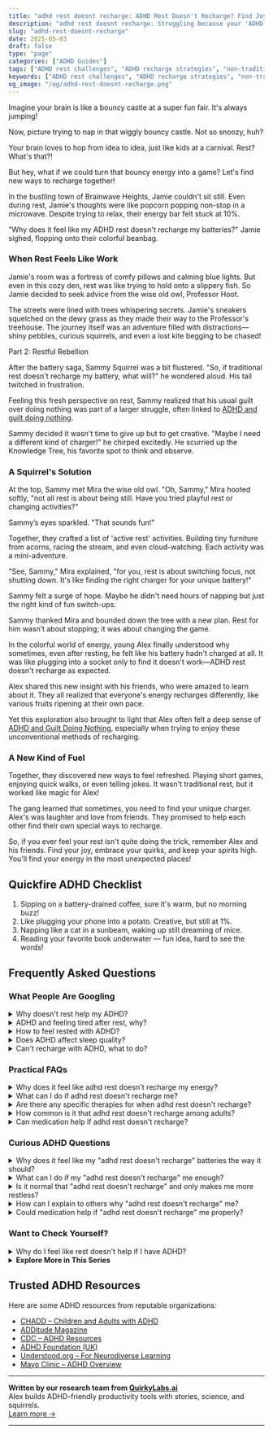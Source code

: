```yaml
---
title: "adhd rest doesnt recharge: ADHD Rest Doesn't Recharge? Find Joyful Solutions Here!"
description: "adhd rest doesnt recharge: Struggling because your 'ADHD rest doesn't recharge'? Dive into our blog to find cozy, playful strategies that help you feel seen and energized!"
slug: "adhd-rest-doesnt-recharge"
date: 2025-05-03
draft: false
type: "page"
categories: ["ADHD Guides"]
tags: ["ADHD rest challenges", "ADHD recharge strategies", "non-traditional rest for ADHD", "ADHD energy management", "ADHD playful coping techniques", "rest feels like work ADHD", "creative rest solutions ADHD"]
keywords: ["ADHD rest challenges", "ADHD recharge strategies", "non-traditional rest for ADHD", "ADHD energy management", "ADHD playful coping techniques", "rest feels like work ADHD", "creative rest solutions ADHD"]
og_image: "/og/adhd-rest-doesnt-recharge.png"
---
```


Imagine your brain is like a bouncy castle at a super fun fair. It's always jumping!

Now, picture trying to nap in that wiggly bouncy castle. Not so snoozy, huh?

Your brain loves to hop from idea to idea, just like kids at a carnival. Rest? What's that?!

But hey, what if we could turn that bouncy energy into a game? Let's find new ways to recharge together!

In the bustling town of Brainwave Heights, Jamie couldn't sit still. Even during rest, Jamie's thoughts were like popcorn popping non-stop in a microwave. Despite trying to relax, their energy bar felt stuck at 10%.

"Why does it feel like my ADHD rest doesn't recharge my batteries?" Jamie sighed, flopping onto their colorful beanbag.

### When Rest Feels Like Work

Jamie's room was a fortress of comfy pillows and calming blue lights. But even in this cozy den, rest was like trying to hold onto a slippery fish. So Jamie decided to seek advice from the wise old owl, Professor Hoot.

The streets were lined with trees whispering secrets. Jamie's sneakers squelched on the dewy grass as they made their way to the Professor's treehouse. The journey itself was an adventure filled with distractions—shiny pebbles, curious squirrels, and even a lost kite begging to be chased!

Part 2: Restful Rebellion

After the battery saga, Sammy Squirrel was a bit flustered. "So, if traditional rest doesn't recharge my battery, what will?" he wondered aloud. His tail twitched in frustration.

Feeling this fresh perspective on rest, Sammy realized that his usual guilt over doing nothing was part of a larger struggle, often linked to [ADHD and guilt doing nothing](/pages/adhd-and-guilt-doing-nothing/).

Sammy decided it wasn't time to give up but to get creative. "Maybe I need a different kind of charger!" he chirped excitedly. He scurried up the Knowledge Tree, his favorite spot to think and observe.

### A Squirrel's Solution

At the top, Sammy met Mira the wise old owl. "Oh, Sammy," Mira hooted softly, "not all rest is about being still. Have you tried playful rest or changing activities?"

Sammy’s eyes sparkled. "That sounds fun!"

Together, they crafted a list of 'active rest' activities. Building tiny furniture from acorns, racing the stream, and even cloud-watching. Each activity was a mini-adventure.

"See, Sammy," Mira explained, "for you, rest is about switching focus, not shutting down. It's like finding the right charger for your unique battery!"

Sammy felt a surge of hope. Maybe he didn't need hours of napping but just the right kind of fun switch-ups.

Sammy thanked Mira and bounded down the tree with a new plan. Rest for him wasn’t about stopping; it was about changing the game.

In the colorful world of energy, young Alex finally understood why sometimes, even after resting, he felt like his battery hadn't charged at all. It was like plugging into a socket only to find it doesn't work—ADHD rest doesn't recharge as expected.

Alex shared this new insight with his friends, who were amazed to learn about it. They all realized that everyone's energy recharges differently, like various fruits ripening at their own pace.

Yet this exploration also brought to light that Alex often felt a deep sense of [ADHD and Guilt Doing Nothing](/pages/adhd-and-guilt-doing-nothing/), especially when trying to enjoy these unconventional methods of recharging.

### A New Kind of Fuel

Together, they discovered new ways to feel refreshed. Playing short games, enjoying quick walks, or even telling jokes. It wasn't traditional rest, but it worked like magic for Alex!

The gang learned that sometimes, you need to find your unique charger. Alex's was laughter and love from friends. They promised to help each other find their own special ways to recharge.

So, if you ever feel your rest isn't quite doing the trick, remember Alex and his friends. Find your joy, embrace your quirks, and keep your spirits high. You'll find your energy in the most unexpected places!

## Quickfire ADHD Checklist

1. Sipping on a battery-drained coffee, sure it's warm, but no morning buzz!
2. Like plugging your phone into a potato. Creative, but still at 1%.
3. Napping like a cat in a sunbeam, waking up still dreaming of mice.
4. Reading your favorite book underwater — fun idea, hard to see the words!

## Frequently Asked Questions



### What People Are Googling

<details><summary>Why doesn't rest help my ADHD?</summary><p>It's really common to feel like rest isn't quite doing the trick when you have ADHD. This isn't because you're doing anything wrong; it's just that ADHD can make it tough for your brain to truly relax and recharge. Sometimes, what we think of as traditional rest isn't quite what our brains need. Exploring different forms of rest, like engaging in a hobby or spending time in nature, might be more effective in giving your brain the break it craves.</p></details>
<details><summary>ADHD and feeling tired after rest, why?</summary><p>Absolutely, feeling tired even after a good rest can be really puzzling and you're not alone in this! Many folks with ADHD experience this, and it can be due to several reasons. ADHD brains are often on the go, which might not switch off easily, leading to restless sleep or difficulty achieving deep sleep cycles. Additionally, the mental effort to manage daily tasks and maintain focus can be inherently exhausting. Understanding this can help you be kinder to yourself on those groggy days.</p></details>
<details><summary>How to feel rested with ADHD?</summary><p>Finding rest with ADHD can indeed be a cozy quest of its own! One helpful tip is to create a calming bedtime routine that signals to your brain that it's time to wind down. This could include activities like reading a book, listening to soothing music, or a gentle stretching session. Additionally, keeping a consistent sleep schedule can greatly improve your sleep quality, even though it might be challenging with an ever-active ADHD brain. Remember, finding what uniquely soothes you can turn bedtime into a delightful retreat rather than a struggle.</p></details>
<details><summary>Does ADHD affect sleep quality?</summary><p>Absolutely, ADHD can certainly impact sleep quality. Many folks with ADHD find it challenging to wind down and quiet their minds at bedtime, which can lead to troubles falling asleep or staying asleep. Additionally, some may experience restlessness or an uncomfortable need to keep moving their legs. It's important to create a soothing bedtime routine and consider strategies that can help ease into a peaceful night's sleep, like limiting screen time before bed or using relaxation techniques.</p></details>
<details><summary>Can't recharge with ADHD, what to do?</summary><p>Oh, recharge time can definitely be tricky when your mind is always buzzing with ADHD! First, consider tailoring your downtime to what genuinely soothes and energizes you—whether that’s quiet reading, a walk in nature, or a creative hobby that keeps your hands busy but lets your mind wander. It’s also helpful to set clear, gentle boundaries around this time, like turning off notifications on your phone so you can truly disconnect. Remember, recharging might look different for you than for others, and that’s completely okay. Find what feels best for you and try to incorporate it into your routine regularly.</p></details>



### Practical FAQs

<details><summary>Why does it feel like adhd rest doesn't recharge my energy?</summary><p>It's completely understandable to feel that way! Many people with ADHD experience what's often called "unrefreshing rest," where downtime doesn't seem to recharge them as expected. This can happen because an ADHD brain sometimes struggles to shift from high-alert mode to a truly relaxed state, especially if the rest period isn't engaging enough or is filled with internal distractions like racing thoughts. Finding rest activities that genuinely soothe and engage you, like listening to a captivating audiobook or doing a gentle craft, might help make your rest feel more rejuvenating.</p></details>
<details><summary>What can I do if adhd rest doesn't recharge me?</summary><p>It's really common to feel that rest doesn't quite do the trick when you have ADHD. Remember, rest isn't just about sleep or sitting quietly—it can be about finding activities that genuinely rejuvenate your spirit and brain. Experiment with different forms of rest, like engaging in a hobby you love, spending time in nature, or even short bursts of exercise. The key is to discover what makes you feel refreshed and energized, even if it's a little unconventional!</p></details>
<details><summary>Are there any specific therapies for when adhd rest doesn't recharge?</summary><p>Absolutely, it can be really frustrating when rest doesn't seem to recharge your batteries, especially when living with ADHD. One effective approach is Cognitive Behavioral Therapy (CBT) specifically adapted for ADHD, which can help you develop more effective rest and relaxation strategies. Mindfulness techniques and meditation are also wonderful tools that can improve your ability to relax and feel more refreshed. Remember, finding the right strategy takes time and patience, so be kind to yourself as you explore what works best for you.</p></details>
<details><summary>How common is it that adhd rest doesn't recharge among adults?</summary><p>It's actually quite common among adults with ADHD to feel that rest doesn't fully recharge them. This might be because the ADHD brain often struggles with achieving truly restful states due to persistent thoughts or an inability to fully relax. Learning tailored relaxation techniques or possibly adjusting daily routines can help improve the quality of rest. Remember, finding the right strategies that work for you can make a big difference in feeling more rejuvenated!</p></details>
<details><summary>Can medication help if adhd rest doesn't recharge?</summary><p>Absolutely, medication can be a helpful tool for managing ADHD symptoms, including those related to rest and recharge. When rest alone isn't enough, medication prescribed by a healthcare professional can help improve focus, decrease impulsivity, and stabilize energy levels throughout the day. It's like having a little extra support to make your days smoother and more manageable. Always remember, it's perfectly okay to seek help and explore medication options as part of your overall strategy for managing ADHD.</p></details>



### Curious ADHD Questions

<details><summary>Why does it feel like my "adhd rest doesn't recharge" batteries the way it should?</summary><p>Oh, I completely understand how frustrating that can feel! When you have ADHD, resting doesn't always mean recharging in the traditional sense. This is because your brain is often still buzzing—processing thoughts, ideas, and even worries at a mile a minute, which can be exhausting in itself. It might help to explore different types of rest, such as sensory relaxation techniques or structured downtime, to find what truly helps quieten your mind and replenish your energy. You're doing great by just acknowledging this; it's the first step to finding what works best for you!</p></details>
<details><summary>What can I do if my "adhd rest doesn't recharge" me enough?</summary><p>It's really common for folks with ADHD to feel like rest doesn’t quite do the trick in recharging energy levels. One helpful strategy might be to look at how you're resting: varying your rest activities can sometimes make a difference. Consider adding gentle, enjoyable activities that engage your mind differently, like listening to music, doodling, or a short walk. Also, ensure you're giving yourself permission to rest without guilt, as emotional relaxation is just as important as physical rest.</p></details>
<details><summary>Is it normal that "adhd rest doesn't recharge" and only makes me more restless?</summary><p>Absolutely, it's quite normal for folks with ADHD to feel that rest doesn't quite recharge them in the way it might for others. This might be because your brain is still buzzing away, even when you're trying to relax. This can indeed make you feel more restless instead of rested. A helpful tip might be to try different relaxation techniques that engage your mind in a gentle, more structured way, like guided imagery or light brain games, to find what truly helps you unwind and feel refreshed.</p></details>
<details><summary>How can I explain to others why "adhd rest doesn't recharge" me?</summary><p>Explaining why rest doesn't always recharge you when you have ADHD can be a cozy chat over a cup of tea. You might say, "You know how some smartphones can run lots of apps at once but still keep a charge all day? My brain is a bit like a phone that has all its apps open all the time, so even when I'm resting, it doesn't quite recharge like you'd expect." This analogy can help others understand that your mind is always buzzing with activity, making true rest a bit elusive. It's a gentle way to share your experience and help friends or family see things from your perspective.</p></details>
<details><summary>Could medication help if "adhd rest doesn't recharge" me properly?</summary><p>Absolutely, medication could be a helpful tool to consider if you find that rest isn’t quite doing the trick in managing your ADHD symptoms. Many people with ADHD find that certain medications can significantly improve their focus, energy levels, and overall ability to recharge. It’s like giving your brain a little extra support to help it do its job more effectively. Always remember to consult with a healthcare professional to explore this option safely and find a treatment plan that feels right for you. You’re taking a great step by looking into all the tools that might help you feel your best!</p></details>



### Want to Check Yourself?

<details><summary>Why do I feel like rest doesn't help if I have ADHD?</summary><p>It's completely understandable to feel that way, and you're not alone in this experience. When you have ADHD, your brain's unique wiring can make it tough to truly relax and recharge, even when you're resting. This might be because your mind tends to remain active, hopping from thought to thought, which can prevent deep relaxation. Trying different relaxation techniques, like guided meditation or progressive muscle relaxation, might help you find a method that works better for you, allowing your rest to feel more refreshing and genuinely restorative.</p></details>

<script type="application/ld+json">
{
  "@context": "https://schema.org",
  "@type": "FAQPage",
  "mainEntity": [
    {
      "@type": "Question",
      "name": "Why doesn't rest help my ADHD?",
      "acceptedAnswer": {
        "@type": "Answer",
        "text": "It's really common to feel like rest isn't quite doing the trick when you have ADHD. This isn't because you're doing anything wrong; it's just that ADHD can make it tough for your brain to truly relax and recharge. Sometimes, what we think of as traditional rest isn't quite what our brains need. Exploring different forms of rest, like engaging in a hobby or spending time in nature, might be more effective in giving your brain the break it craves."
      }
    },
    {
      "@type": "Question",
      "name": "ADHD and feeling tired after rest, why?",
      "acceptedAnswer": {
        "@type": "Answer",
        "text": "Absolutely, feeling tired even after a good rest can be really puzzling and you're not alone in this! Many folks with ADHD experience this, and it can be due to several reasons. ADHD brains are often on the go, which might not switch off easily, leading to restless sleep or difficulty achieving deep sleep cycles. Additionally, the mental effort to manage daily tasks and maintain focus can be inherently exhausting. Understanding this can help you be kinder to yourself on those groggy days."
      }
    },
    {
      "@type": "Question",
      "name": "How to feel rested with ADHD?",
      "acceptedAnswer": {
        "@type": "Answer",
        "text": "Finding rest with ADHD can indeed be a cozy quest of its own! One helpful tip is to create a calming bedtime routine that signals to your brain that it's time to wind down. This could include activities like reading a book, listening to soothing music, or a gentle stretching session. Additionally, keeping a consistent sleep schedule can greatly improve your sleep quality, even though it might be challenging with an ever-active ADHD brain. Remember, finding what uniquely soothes you can turn bedtime into a delightful retreat rather than a struggle."
      }
    },
    {
      "@type": "Question",
      "name": "Does ADHD affect sleep quality?",
      "acceptedAnswer": {
        "@type": "Answer",
        "text": "Absolutely, ADHD can certainly impact sleep quality. Many folks with ADHD find it challenging to wind down and quiet their minds at bedtime, which can lead to troubles falling asleep or staying asleep. Additionally, some may experience restlessness or an uncomfortable need to keep moving their legs. It's important to create a soothing bedtime routine and consider strategies that can help ease into a peaceful night's sleep, like limiting screen time before bed or using relaxation techniques."
      }
    },
    {
      "@type": "Question",
      "name": "Can't recharge with ADHD, what to do?",
      "acceptedAnswer": {
        "@type": "Answer",
        "text": "Oh, recharge time can definitely be tricky when your mind is always buzzing with ADHD! First, consider tailoring your downtime to what genuinely soothes and energizes you\u2014whether that\u2019s quiet reading, a walk in nature, or a creative hobby that keeps your hands busy but lets your mind wander. It\u2019s also helpful to set clear, gentle boundaries around this time, like turning off notifications on your phone so you can truly disconnect. Remember, recharging might look different for you than for others, and that\u2019s completely okay. Find what feels best for you and try to incorporate it into your routine regularly."
      }
    }
  ]
}
</script>
<script type="application/ld+json">
{
  "@context": "https://schema.org",
  "@type": "Article",
  "author": {
    "@type": "Person",
    "name": "QuirkyLabs",
    "url": "https://quirkylabs.ai/about"
  },
  "headline": "adhd rest doesnt recharge: \"ADHD Rest Doesn't Recharge? Find Joyful Solutions Here!\"",
  "mainEntityOfPage": "https://blog.quirkylabs.ai/pages/adhd-rest-doesnt-recharge/",
  "datePublished": "2025-05-03"
}
</script>
<script type="application/ld+json">
{
  "@context": "https://schema.org",
  "@type": "BreadcrumbList",
  "itemListElement": [
    {
      "@type": "ListItem",
      "position": 1,
      "name": "Home",
      "item": "https://quirkylabs.ai/"
    },
    {
      "@type": "ListItem",
      "position": 2,
      "name": "Blog",
      "item": "https://blog.quirkylabs.ai/"
    },
    {
      "@type": "ListItem",
      "position": 3,
      "name": "adhd rest doesnt recharge: \"ADHD Rest Doesn't Recharge? Find Joyful Solutions Here!\"",
      "item": "https://blog.quirkylabs.ai/pages/adhd-rest-doesnt-recharge/"
    }
  ]
}
</script>

<details>
<summary><strong>Explore More in This Series</strong></summary>

- [Adhd Anxiety On Weekends](/pages/adhd-anxiety-on-weekends/)
- [Adhd Crash After Focus](/pages/adhd-crash-after-focus/)
- [Adhd Cant Relax](/pages/adhd-cant-relax/)
- [Adhd Always Be Doing](/pages/adhd-always-be-doing/)
- [Adhd Cant Slow Down](/pages/adhd-cant-slow-down/)
- [Adhd Wired But Tired](/pages/adhd-wired-but-tired/)
- [Adhd And Guilt Doing Nothing](/pages/adhd-and-guilt-doing-nothing/)
- [Adhd Rest Anxiety](/pages/adhd-rest-anxiety/)
</details>



## Trusted ADHD Resources

Here are some ADHD resources from reputable organizations:

- [CHADD – Children and Adults with ADHD](https://chadd.org)
- [ADDitude Magazine](https://www.additudemag.com)
- [CDC – ADHD Resources](https://www.cdc.gov/ncbddd/adhd)
- [ADHD Foundation (UK)](https://www.adhdfoundation.org.uk)
- [Understood.org – For Neurodiverse Learning](https://www.understood.org)
- [Mayo Clinic – ADHD Overview](https://www.mayoclinic.org/diseases-conditions/adhd)


---

**Written by our research team from [QuirkyLabs.ai](https://quirkylabs.ai)**  
Alex builds ADHD-friendly productivity tools with stories, science, and squirrels.  
[Learn more →](https://quirkylabs.ai)

---